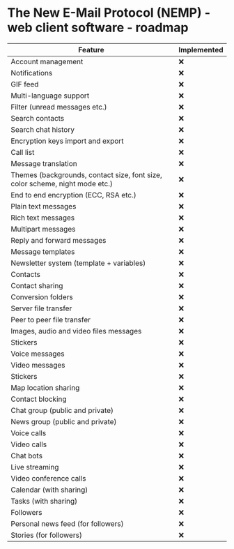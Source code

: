 # The New E-Mail Protocol (NEMP) - web client software - roadmap

|                                    Feature                                   |     Implemented    |
|------------------------------------------------------------------------------|--------------------|
| Account management                                                           |         :x:        |
| Notifications                                                                |         :x:        |
| GIF feed                                                                     |         :x:        |
| Multi-language support                                                       |         :x:        |
| Filter (unread messages etc.)                                                |         :x:        |
| Search contacts                                                              |         :x:        |
| Search chat history                                                          |         :x:        |
| Encryption keys import and export                                            |         :x:        |
| Call list                                                                    |         :x:        |
| Message translation                                                          |         :x:        |
| Themes (backgrounds, contact size, font size, color scheme, night mode etc.) |         :x:        |
| End to end encryption (ECC, RSA etc.)                                        |         :x:        |
| Plain text messages                                                          |         :x:        |
| Rich text messages                                                           |         :x:        |
| Multipart messages                                                           |         :x:        |
| Reply and forward messages                                                   |         :x:        |
| Message templates                                                            |         :x:        |
| Newsletter system (template + variables)                                     |         :x:        |
| Contacts                                                                     |         :x:        |
| Contact sharing                                                              |         :x:        |
| Conversion folders                                                           |         :x:        |
| Server file transfer                                                         |         :x:        |
| Peer to peer file transfer                                                   |         :x:        |
| Images, audio and video files messages                                       |         :x:        |
| Stickers                                                                     |         :x:        |
| Voice messages                                                               |         :x:        |
| Video messages                                                               |         :x:        |
| Stickers                                                                     |         :x:        |
| Map location sharing                                                         |         :x:        |
| Contact blocking                                                             |         :x:        |
| Chat group (public and private)                                              |         :x:        |
| News group (public and private)                                              |         :x:        |
| Voice calls                                                                  |         :x:        |
| Video calls                                                                  |         :x:        |
| Chat bots                                                                    |         :x:        |
| Live streaming                                                               |         :x:        |
| Video conference calls                                                       |         :x:        |
| Calendar (with sharing)                                                      |         :x:        |
| Tasks (with sharing)                                                         |         :x:        |
| Followers                                                                    |         :x:        |
| Personal news feed (for followers)                                           |         :x:        |
| Stories (for followers)                                                      |         :x:        |

